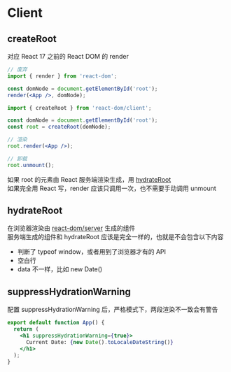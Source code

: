 # Client

## createRoot
对应 React 17 之前的 React DOM 的 render
``` jsx
// 废弃
import { render } from 'react-dom';

const domNode = document.getElementById('root');
render(<App />, domNode);
```
``` jsx
import { createRoot } from 'react-dom/client';

const domNode = document.getElementById('root');
const root = createRoot(domNode);
```
``` jsx
// 渲染
root.render(<App />);

// 卸载
root.unmount();
```
如果 root 的元素由 React 服务端渲染生成，用 [hydrateRoot](#hydrateRoot)  
如果完全用 React 写，render 应该只调用一次，也不需要手动调用 unmount  

## hydrateRoot
在浏览器渲染由 [react-dom/server](./10_ssr.md) 生成的组件  
服务端生成的组件和 hydrateRoot 应该是完全一样的，也就是不会包含以下内容
- 判断了 typeof window，或者用到了浏览器才有的 API  
- 空白行
- data 不一样，比如 new Date()  

## suppressHydrationWarning
配置 suppressHydrationWarning 后，严格模式下，两段渲染不一致会有警告 
``` jsx
export default function App() {
  return (
    <h1 suppressHydrationWarning={true}>
      Current Date: {new Date().toLocaleDateString()}
    </h1>
  );
}
```